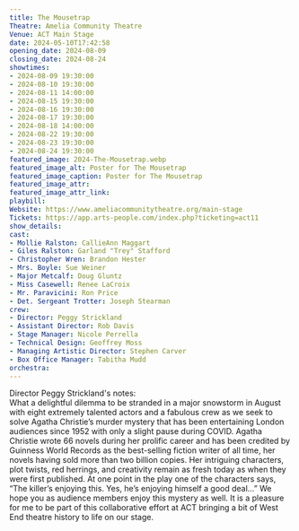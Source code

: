 ```yaml
---
title: The Mousetrap
Theatre: Amelia Community Theatre
Venue: ACT Main Stage
date: 2024-05-10T17:42:58
opening_date: 2024-08-09
closing_date: 2024-08-24
showtimes:
- 2024-08-09 19:30:00
- 2024-08-10 19:30:00
- 2024-08-11 14:00:00
- 2024-08-15 19:30:00
- 2024-08-16 19:30:00
- 2024-08-17 19:30:00
- 2024-08-18 14:00:00
- 2024-08-22 19:30:00
- 2024-08-23 19:30:00
- 2024-08-24 19:30:00
featured_image: 2024-The-Mousetrap.webp
featured_image_alt: Poster for The Mousetrap
featured_image_caption: Poster for The Mousetrap
featured_image_attr: 
featured_image_attr_link: 
playbill:
Website: https://www.ameliacommunitytheatre.org/main-stage
Tickets: https://app.arts-people.com/index.php?ticketing=act11
show_details: 
cast:
- Mollie Ralston: CallieAnn Maggart
- Giles Ralston: Garland "Trey" Stafford
- Christopher Wren: Brandon Hester
- Mrs. Boyle: Sue Weiner
- Major Metcalf: Doug Gluntz
- Miss Casewell: Renee LaCroix
- Mr. Paravicini: Ron Price
- Det. Sergeant Trotter: Joseph Stearman
crew:
- Director: Peggy Strickland
- Assistant Director: Rob Davis
- Stage Manager: Nicole Perrella
- Technical Design: Geoffrey Moss
- Managing Artistic Director: Stephen Carver
- Box Office Manager: Tabitha Mudd
orchestra:
---
```

Director Peggy Strickland's notes:  
What a delightful dilemma to be stranded in a major snowstorm in August with eight extremely talented actors and a fabulous crew as we seek to solve Agatha Christie’s murder mystery that has been entertaining London audiences since 1952 with only a slight pause during COVID. Agatha Christie wrote 66 novels during her prolific career and has been credited by  Guinness World Records as the best-selling fiction writer of all time, her novels having sold more than two billion copies. Her intriguing characters, plot twists, red herrings, and creativity remain as fresh today as when they were first published. At one point in the play one of the characters says, “The killer’s enjoying this. Yes, he’s enjoying himself a good deal…”  We hope you as audience members enjoy this mystery as well. It is a pleasure for me to be part of this collaborative effort at ACT bringing a bit of West End theatre history to life on our stage.